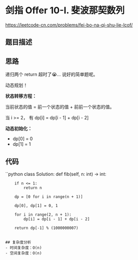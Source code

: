剑指 Offer 10-I. 斐波那契数列
====
https://leetcode-cn.com/problems/fei-bo-na-qi-shu-lie-lcof/

## 题目描述

## 思路
递归两个 return 超时了😭... 说好的简单题呢。

动态规划！

**状态转移方程：**

当前状态的值 = 前一个状态的值 + 前前一个状态的值。

当 i >= 2， 有
dp[i] = dp[i - 1] + dp[i - 2] 

**动态初始化：**
- dp[0] = 0
- dp[1] = 1

## 代码
``python
class Solution:
    def fib(self, n: int) -> int:
        
        if n <= 1:
            return n
        
        dp = [0 for i in range(n + 1)]
        
        dp[0], dp[1] = 0, 1
        
        for i in range(2, n + 1):
            dp[i] = dp[i - 1] + dp[i - 2]
        
        return dp[-1] % (1000000007)
```

## 复杂度分析
- 时间复杂度：O(n)
- 空间复杂度：O(n)
